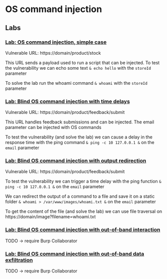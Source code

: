 # OS command injection

## Labs

### [Lab: OS command injection, simple case](https://portswigger.net/web-security/os-command-injection/lab-simple)

Vulnerable URL: https://domain/product/stock

This URL sends a payload used to run a script that can be injected. To test the vulnerability we can echo some text `& echo hello` with the `storeId` parameter

To solve the lab run the whoami command `& whoami` with the `storeId` parameter

### [Lab: Blind OS command injection with time delays](https://portswigger.net/web-security/os-command-injection/lab-blind-time-delays)

Vulnerable URL: https://domain/product/feedback/submit

This URL handles feedback submissions and can be injected. The email parameter can be injected with OS commands

To test the vulnerability (and solve the lab) we can cause a delay in the response time with the ping command `& ping -c 10 127.0.0.1 &` on the `email` parameter

### [Lab: Blind OS command injection with output redirection](https://portswigger.net/web-security/os-command-injection/lab-blind-output-redirection)

Vulnerable URL: https://domain/product/feedback/submit

To test the vulnerability we can trigger a time delay with the ping function `& ping -c 10 127.0.0.1 &` on the `email` parameter

We can redirect the output of a command to a file and save it on a static folder `& whoami > /var/www/images/whoami.txt &` on the `email` parameter

To get the content of the file (and solve the lab) we can use file traversal on https://domain/image?filename=whoami.txt

### [Lab: Blind OS command injection with out-of-band interaction](https://portswigger.net/web-security/os-command-injection/lab-blind-out-of-band)

TODO -> require Burp Collaborator

### [Lab: Blind OS command injection with out-of-band data exfiltration](https://portswigger.net/web-security/os-command-injection/lab-blind-out-of-band-data-exfiltration)

TODO -> require Burp Collaborator
